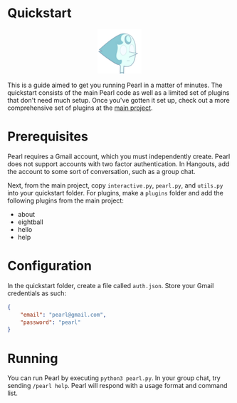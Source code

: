 # Quickstart
<p align="center"><img src="pearl.png" width="100"/></p>

This is a guide aimed to get you running Pearl in a matter of minutes. The quickstart consists of the main Pearl code as well as a limited set of plugins that don't need much setup. Once you've gotten it set up, check out a more comprehensive set of plugins at the [main project](https://github.com/defund/pearl/tree/master/pearl).

# Prerequisites
Pearl requires a Gmail account, which you must independently create. Pearl does not support accounts with two factor authentication. In Hangouts, add the account to some sort of conversation, such as a group chat.

Next, from the main project, copy `interactive.py`, `pearl.py`, and `utils.py` into your quickstart folder. For plugins, make a `plugins` folder and add the following plugins from the main project:
* about
* eightball
* hello
* help

# Configuration
In the quickstart folder, create a file called `auth.json`. Store your Gmail credentials as such:
```json
{
	"email": "pearl@gmail.com",
	"password": "pearl"
}
```

# Running
You can run Pearl by executing `python3 pearl.py`. In your group chat, try sending `/pearl help`. Pearl will respond with a usage format and command list.